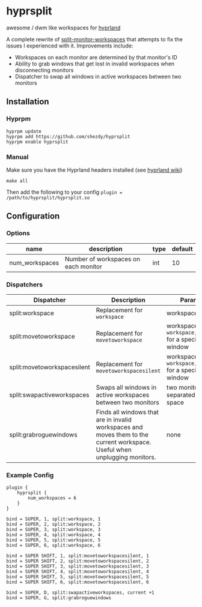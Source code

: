 # hyprsplit
awesome / dwm like workspaces for [hyprland](https://github.com/hyprwm/hyprland)

A complete rewrite of [split-monitor-workspaces](https://github.com/Duckonaut/split-monitor-workspaces) that attempts to fix the issues I experienced with it. Improvements include:
- Workspaces on each monitor are determined by that monitor's ID
- Ability to grab windows that get lost in invalid workspaces when disconnecting monitors
- Dispatcher to swap all windows in active workspaces between two monitors

## Installation
### Hyprpm
```
hyprpm update
hyprpm add https://github.com/shezdy/hyprsplit
hyprpm enable hyprsplit
```

### Manual
Make sure you have the Hyprland headers installed (see [hyprland wiki](https://wiki.hyprland.org/Plugins/Using-Plugins/#manual))
```
make all
```
Then add the following to your config  `plugin = /path/to/hyprsplit/hyprsplit.so`

## Configuration
### Options

| name | description | type | default |
|---|---|---|---|
| num_workspaces | Number of workspaces on each monitor | int | 10 |

### Dispatchers
| Dispatcher | Description | Params |
| ---------- | ----------- | ------ |
| split:workspace | Replacement for `workspace` | workspace |
| split:movetoworkspace | Replacement for `movetoworkspace` | workspace OR `workspace,window` for a specific window  |
| split:movetoworkspacesilent | Replacement for `movetoworkspacesilent` | workspace OR `workspace,window` for a specific window |
| split:swapactiveworkspaces | Swaps all windows in active workspaces between two monitors | two monitors separated by a space |
| split:grabroguewindows | Finds all windows that are in invalid workspaces and moves them to the current workspace. Useful when unplugging monitors. | none |

### Example Config
```
plugin {
    hyprsplit {
        num_workspaces = 6
    }
}

bind = SUPER, 1, split:workspace, 1
bind = SUPER, 2, split:workspace, 2
bind = SUPER, 3, split:workspace, 3
bind = SUPER, 4, split:workspace, 4
bind = SUPER, 5, split:workspace, 5
bind = SUPER, 6, split:workspace, 6

bind = SUPER SHIFT, 1, split:movetoworkspacesilent, 1
bind = SUPER SHIFT, 2, split:movetoworkspacesilent, 2
bind = SUPER SHIFT, 3, split:movetoworkspacesilent, 3
bind = SUPER SHIFT, 4, split:movetoworkspacesilent, 4
bind = SUPER SHIFT, 5, split:movetoworkspacesilent, 5
bind = SUPER SHIFT, 6, split:movetoworkspacesilent, 6

bind = SUPER, D, split:swapactiveworkspaces, current +1
bind = SUPER, G, split:grabroguewindows
```